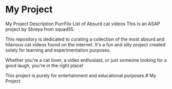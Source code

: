 # My Project 
My Project Description
PurrFlix
List of Absurd cat videos
This is an ASAP project by Shreya from squad55.

This repository is dedicated to curating a collection of the most absurd and hilarious cat videos found on the internet. It's a fun and silly project created solely for learning and experimentation purposes.

Whether you're a cat lover, a video enthusiast, or just someone looking for a good laugh, you're in the right place!

This project is purely for entertainment and educational purposes.#   M y   P r o j e c t  
 